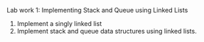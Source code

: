 Lab work 1: Implementing Stack and Queue using Linked Lists

1. Implement a singly linked list
2. Implement stack and queue data structures using linked lists.
